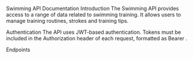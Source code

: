 Swimming API Documentation
Introduction
The Swimming API provides access to a range of data related to swimming training. It allows users to manage training routines, strokes and training tips.

Authentication
The API uses JWT-based authentication. Tokens must be included in the Authorization header of each request, formatted as Bearer <token>.

Endpoints
